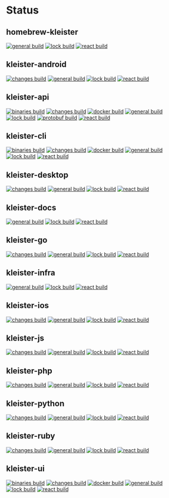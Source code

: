 # Status

## homebrew-kleister
[![general build](https://github.com/dockhippie/homebrew-kleister/actions/workflows/general.yml/badge.svg)](https://github.com/dockhippie/homebrew-kleister/actions/workflows/general.yml) [![lock build](https://github.com/dockhippie/homebrew-kleister/actions/workflows/lock.yml/badge.svg)](https://github.com/dockhippie/homebrew-kleister/actions/workflows/lock.yml) [![react build](https://github.com/dockhippie/homebrew-kleister/actions/workflows/react.yml/badge.svg)](https://github.com/dockhippie/homebrew-kleister/actions/workflows/react.yml)

## kleister-android
[![changes build](https://github.com/dockhippie/kleister-android/actions/workflows/changes.yml/badge.svg)](https://github.com/dockhippie/kleister-android/actions/workflows/changes.yml) [![general build](https://github.com/dockhippie/kleister-android/actions/workflows/general.yml/badge.svg)](https://github.com/dockhippie/kleister-android/actions/workflows/general.yml) [![lock build](https://github.com/dockhippie/kleister-android/actions/workflows/lock.yml/badge.svg)](https://github.com/dockhippie/kleister-android/actions/workflows/lock.yml) [![react build](https://github.com/dockhippie/kleister-android/actions/workflows/react.yml/badge.svg)](https://github.com/dockhippie/kleister-android/actions/workflows/react.yml)

## kleister-api
[![binaries build](https://github.com/dockhippie/kleister-api/actions/workflows/binaries.yml/badge.svg)](https://github.com/dockhippie/kleister-api/actions/workflows/binaries.yml) [![changes build](https://github.com/dockhippie/kleister-api/actions/workflows/changes.yml/badge.svg)](https://github.com/dockhippie/kleister-api/actions/workflows/changes.yml) [![docker build](https://github.com/dockhippie/kleister-api/actions/workflows/docker.yml/badge.svg)](https://github.com/dockhippie/kleister-api/actions/workflows/docker.yml) [![general build](https://github.com/dockhippie/kleister-api/actions/workflows/general.yml/badge.svg)](https://github.com/dockhippie/kleister-api/actions/workflows/general.yml) [![lock build](https://github.com/dockhippie/kleister-api/actions/workflows/lock.yml/badge.svg)](https://github.com/dockhippie/kleister-api/actions/workflows/lock.yml) [![protobuf build](https://github.com/dockhippie/kleister-api/actions/workflows/protobuf.yml/badge.svg)](https://github.com/dockhippie/kleister-api/actions/workflows/protobuf.yml) [![react build](https://github.com/dockhippie/kleister-api/actions/workflows/react.yml/badge.svg)](https://github.com/dockhippie/kleister-api/actions/workflows/react.yml)

## kleister-cli
[![binaries build](https://github.com/dockhippie/kleister-cli/actions/workflows/binaries.yml/badge.svg)](https://github.com/dockhippie/kleister-cli/actions/workflows/binaries.yml) [![changes build](https://github.com/dockhippie/kleister-cli/actions/workflows/changes.yml/badge.svg)](https://github.com/dockhippie/kleister-cli/actions/workflows/changes.yml) [![docker build](https://github.com/dockhippie/kleister-cli/actions/workflows/docker.yml/badge.svg)](https://github.com/dockhippie/kleister-cli/actions/workflows/docker.yml) [![general build](https://github.com/dockhippie/kleister-cli/actions/workflows/general.yml/badge.svg)](https://github.com/dockhippie/kleister-cli/actions/workflows/general.yml) [![lock build](https://github.com/dockhippie/kleister-cli/actions/workflows/lock.yml/badge.svg)](https://github.com/dockhippie/kleister-cli/actions/workflows/lock.yml) [![react build](https://github.com/dockhippie/kleister-cli/actions/workflows/react.yml/badge.svg)](https://github.com/dockhippie/kleister-cli/actions/workflows/react.yml)

## kleister-desktop
[![changes build](https://github.com/dockhippie/kleister-desktop/actions/workflows/changes.yml/badge.svg)](https://github.com/dockhippie/kleister-desktop/actions/workflows/changes.yml) [![general build](https://github.com/dockhippie/kleister-desktop/actions/workflows/general.yml/badge.svg)](https://github.com/dockhippie/kleister-desktop/actions/workflows/general.yml) [![lock build](https://github.com/dockhippie/kleister-desktop/actions/workflows/lock.yml/badge.svg)](https://github.com/dockhippie/kleister-desktop/actions/workflows/lock.yml) [![react build](https://github.com/dockhippie/kleister-desktop/actions/workflows/react.yml/badge.svg)](https://github.com/dockhippie/kleister-desktop/actions/workflows/react.yml)

## kleister-docs
[![general build](https://github.com/dockhippie/kleister-docs/actions/workflows/general.yml/badge.svg)](https://github.com/dockhippie/kleister-docs/actions/workflows/general.yml) [![lock build](https://github.com/dockhippie/kleister-docs/actions/workflows/lock.yml/badge.svg)](https://github.com/dockhippie/kleister-docs/actions/workflows/lock.yml) [![react build](https://github.com/dockhippie/kleister-docs/actions/workflows/react.yml/badge.svg)](https://github.com/dockhippie/kleister-docs/actions/workflows/react.yml)

## kleister-go
[![changes build](https://github.com/dockhippie/kleister-go/actions/workflows/changes.yml/badge.svg)](https://github.com/dockhippie/kleister-go/actions/workflows/changes.yml) [![general build](https://github.com/dockhippie/kleister-go/actions/workflows/general.yml/badge.svg)](https://github.com/dockhippie/kleister-go/actions/workflows/general.yml) [![lock build](https://github.com/dockhippie/kleister-go/actions/workflows/lock.yml/badge.svg)](https://github.com/dockhippie/kleister-go/actions/workflows/lock.yml) [![react build](https://github.com/dockhippie/kleister-go/actions/workflows/react.yml/badge.svg)](https://github.com/dockhippie/kleister-go/actions/workflows/react.yml)

## kleister-infra
[![general build](https://github.com/dockhippie/kleister-infra/actions/workflows/general.yml/badge.svg)](https://github.com/dockhippie/kleister-infra/actions/workflows/general.yml) [![lock build](https://github.com/dockhippie/kleister-infra/actions/workflows/lock.yml/badge.svg)](https://github.com/dockhippie/kleister-infra/actions/workflows/lock.yml) [![react build](https://github.com/dockhippie/kleister-infra/actions/workflows/react.yml/badge.svg)](https://github.com/dockhippie/kleister-infra/actions/workflows/react.yml)

## kleister-ios
[![changes build](https://github.com/dockhippie/kleister-ios/actions/workflows/changes.yml/badge.svg)](https://github.com/dockhippie/kleister-ios/actions/workflows/changes.yml) [![general build](https://github.com/dockhippie/kleister-ios/actions/workflows/general.yml/badge.svg)](https://github.com/dockhippie/kleister-ios/actions/workflows/general.yml) [![lock build](https://github.com/dockhippie/kleister-ios/actions/workflows/lock.yml/badge.svg)](https://github.com/dockhippie/kleister-ios/actions/workflows/lock.yml) [![react build](https://github.com/dockhippie/kleister-ios/actions/workflows/react.yml/badge.svg)](https://github.com/dockhippie/kleister-ios/actions/workflows/react.yml)

## kleister-js
[![changes build](https://github.com/dockhippie/kleister-js/actions/workflows/changes.yml/badge.svg)](https://github.com/dockhippie/kleister-js/actions/workflows/changes.yml) [![general build](https://github.com/dockhippie/kleister-js/actions/workflows/general.yml/badge.svg)](https://github.com/dockhippie/kleister-js/actions/workflows/general.yml) [![lock build](https://github.com/dockhippie/kleister-js/actions/workflows/lock.yml/badge.svg)](https://github.com/dockhippie/kleister-js/actions/workflows/lock.yml) [![react build](https://github.com/dockhippie/kleister-js/actions/workflows/react.yml/badge.svg)](https://github.com/dockhippie/kleister-js/actions/workflows/react.yml)

## kleister-php
[![changes build](https://github.com/dockhippie/kleister-php/actions/workflows/changes.yml/badge.svg)](https://github.com/dockhippie/kleister-php/actions/workflows/changes.yml) [![general build](https://github.com/dockhippie/kleister-php/actions/workflows/general.yml/badge.svg)](https://github.com/dockhippie/kleister-php/actions/workflows/general.yml) [![lock build](https://github.com/dockhippie/kleister-php/actions/workflows/lock.yml/badge.svg)](https://github.com/dockhippie/kleister-php/actions/workflows/lock.yml) [![react build](https://github.com/dockhippie/kleister-php/actions/workflows/react.yml/badge.svg)](https://github.com/dockhippie/kleister-php/actions/workflows/react.yml)

## kleister-python
[![changes build](https://github.com/dockhippie/kleister-python/actions/workflows/changes.yml/badge.svg)](https://github.com/dockhippie/kleister-python/actions/workflows/changes.yml) [![general build](https://github.com/dockhippie/kleister-python/actions/workflows/general.yml/badge.svg)](https://github.com/dockhippie/kleister-python/actions/workflows/general.yml) [![lock build](https://github.com/dockhippie/kleister-python/actions/workflows/lock.yml/badge.svg)](https://github.com/dockhippie/kleister-python/actions/workflows/lock.yml) [![react build](https://github.com/dockhippie/kleister-python/actions/workflows/react.yml/badge.svg)](https://github.com/dockhippie/kleister-python/actions/workflows/react.yml)

## kleister-ruby
[![changes build](https://github.com/dockhippie/kleister-ruby/actions/workflows/changes.yml/badge.svg)](https://github.com/dockhippie/kleister-ruby/actions/workflows/changes.yml) [![general build](https://github.com/dockhippie/kleister-ruby/actions/workflows/general.yml/badge.svg)](https://github.com/dockhippie/kleister-ruby/actions/workflows/general.yml) [![lock build](https://github.com/dockhippie/kleister-ruby/actions/workflows/lock.yml/badge.svg)](https://github.com/dockhippie/kleister-ruby/actions/workflows/lock.yml) [![react build](https://github.com/dockhippie/kleister-ruby/actions/workflows/react.yml/badge.svg)](https://github.com/dockhippie/kleister-ruby/actions/workflows/react.yml)

## kleister-ui
[![binaries build](https://github.com/dockhippie/kleister-ui/actions/workflows/binaries.yml/badge.svg)](https://github.com/dockhippie/kleister-ui/actions/workflows/binaries.yml) [![changes build](https://github.com/dockhippie/kleister-ui/actions/workflows/changes.yml/badge.svg)](https://github.com/dockhippie/kleister-ui/actions/workflows/changes.yml) [![docker build](https://github.com/dockhippie/kleister-ui/actions/workflows/docker.yml/badge.svg)](https://github.com/dockhippie/kleister-ui/actions/workflows/docker.yml) [![general build](https://github.com/dockhippie/kleister-ui/actions/workflows/general.yml/badge.svg)](https://github.com/dockhippie/kleister-ui/actions/workflows/general.yml) [![lock build](https://github.com/dockhippie/kleister-ui/actions/workflows/lock.yml/badge.svg)](https://github.com/dockhippie/kleister-ui/actions/workflows/lock.yml) [![react build](https://github.com/dockhippie/kleister-ui/actions/workflows/react.yml/badge.svg)](https://github.com/dockhippie/kleister-ui/actions/workflows/react.yml)
